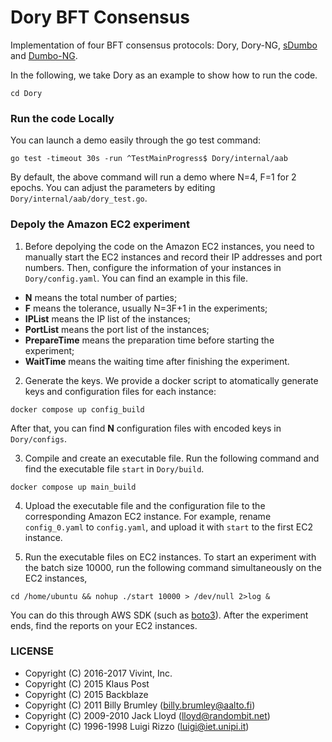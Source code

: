 # Dory BFT Consensus
Implementation of four BFT consensus protocols: Dory, Dory-NG, [sDumbo](https://eprint.iacr.org/2022/027) and [Dumbo-NG](https://arxiv.org/abs/2209.00750).

In the following, we take Dory as an example to show how to run the code.
```
cd Dory
```

### Run the code Locally

You can launch a demo easily through the go test command:
```
go test -timeout 30s -run ^TestMainProgress$ Dory/internal/aab
```
By default, the above command will run a demo where N=4, F=1 for 2 epochs. You can adjust the parameters by editing `Dory/internal/aab/dory_test.go`.

### Depoly the Amazon EC2 experiment

1) Before depolying the code on the Amazon EC2 instances, you need to manually start the EC2 instances and record their IP addresses and port numbers. Then, configure the information of your instances in `Dory/config.yaml`. You can find an example in this file.
+ **N** means the total number of parties;
+ **F** means the tolerance, usually N=3F+1 in the experiments;
+ **IPList** means the IP list of the instances;
+ **PortList** means the port list of the instances;
+ **PrepareTime** means the preparation time before starting the experiment;
+ **WaitTime** means the waiting time after finishing the experiment.

2) Generate the keys. We provide a docker script to atomatically generate keys and configuration files for each instance:
```
docker compose up config_build
```
After that, you can find **N** configuration files with encoded keys in `Dory/configs`.

3) Compile and create an executable file. Run the following command and find the executable file `start` in `Dory/build`.
```
docker compose up main_build
```

4) Upload the executable file and the configuration file to the corresponding Amazon EC2 instance. For example, rename `config_0.yaml` to `config.yaml`, and upload it with `start` to the first EC2 instance. 

5) Run the executable files on EC2 instances. To start an experiment with the batch size 10000, run the following command simultaneously on the EC2 instances,
```
cd /home/ubuntu && nohup ./start 10000 > /dev/null 2>log &
```
You can do this through AWS SDK (such as [boto3](https://aws.amazon.com/sdk-for-python)). After the experiment ends, find the reports on your EC2 instances.


### LICENSE

 * Copyright (C) 2016-2017 Vivint, Inc.
 * Copyright (C) 2015 Klaus Post
 * Copyright (C) 2015 Backblaze
 * Copyright (C) 2011 Billy Brumley (billy.brumley@aalto.fi)
 * Copyright (C) 2009-2010 Jack Lloyd (lloyd@randombit.net)
 * Copyright (C) 1996-1998 Luigi Rizzo (luigi@iet.unipi.it)
